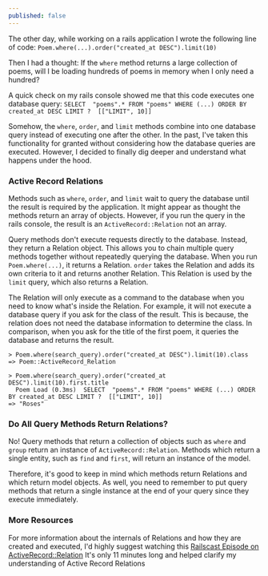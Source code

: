 ```yaml
---
published: false
---
```

The other day, while working on a rails application I wrote the following line of code: 
`Poem.where(...).order("created_at DESC").limit(10)`

Then I had a thought: If the `where` method returns a large collection of poems, will I be loading hundreds of poems in memory when I only need a hundred?  

A quick check on my rails console showed me that this code executes one database query: `SELECT  "poems".* FROM "poems" WHERE (...) ORDER BY created_at DESC LIMIT ?  [["LIMIT", 10]]`

Somehow, the `where`, `order`, and `limit` methods combine into one database query instead of executing one after the other.  In the past, I've taken this functionality for granted without considering how the database queries are executed. However, I decided to finally dig deeper and understand what happens under the hood.  

### Active Record Relations
Methods such as `where`, `order`, and `limit` wait to query the database until the result is required by the application. It might appear as thought the methods return an array of objects. However, if you run the query in the rails console, the result is an `ActiveRecord::Relation` not an array. 

Query methods don't execute requests directly to the database. Instead, they return a Relation object. This allows you to chain multiple query methods together without repeatedly querying the database. When you run `Poem.where(...)`, it returns a Relation. `order` takes the Relation and adds its own criteria to it and returns another Relation.  This Relation is used by the `limit` query, which also returns a Relation. 

The Relation will only execute as a command to the database when you need to know what's inside the Relation. For example, it will not execute a database query if you ask for the class of the result. This is because, the relation does not need the database information to determine the class. In comparison, when you ask for the title of the first poem, it queries the database and returns the result. 

```
> Poem.where(search_query).order("created_at DESC").limit(10).class
=> Poem::ActiveRecord_Relation

> Poem.where(search_query).order("created_at DESC").limit(10).first.title
  Poem Load (0.3ms)  SELECT  "poems".* FROM "poems" WHERE (...) ORDER BY created_at DESC LIMIT ?  [["LIMIT", 10]]
=> "Roses"
```

### Do All Query Methods Return Relations?
No! Query methods that return a collection of objects such as `where` and `group` return an instance of `ActiveRecord::Relation`.  Methods which return a single entity, such as `find` and `first`, will return an instance of the model.

Therefore, it's good to keep in mind which methods return Relations and which return model objects. As well, you need to remember to put query methods that return a single instance at the end of your query since they execute immediately. 

### More Resources
For more information about the internals of Relations and how they are created and executed, I'd highly suggest watching this [Railscast Episode on ActiveRecord::Relation](http://railscasts.com/episodes/239-activerecord-relation-walkthrough?autoplay=true) It's only 11 minutes long and helped clarify my understanding of Active Record Relations
